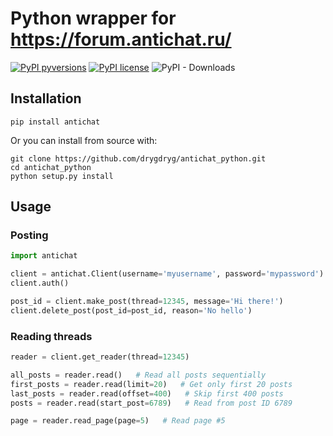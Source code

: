 # Python wrapper for https://forum.antichat.ru/
[![PyPI pyversions](https://img.shields.io/pypi/pyversions/antichat.svg)](https://pypi.python.org/pypi/antichat/)
[![PyPI license](https://img.shields.io/pypi/l/antichat.svg)](https://pypi.python.org/pypi/antichat/)
![PyPI - Downloads](https://img.shields.io/pypi/dm/antichat)
## Installation
```
pip install antichat
```
Or you can install from source with:
```
git clone https://github.com/drygdryg/antichat_python.git
cd antichat_python
python setup.py install
```
## Usage
### Posting
```python
import antichat

client = antichat.Client(username='myusername', password='mypassword')
client.auth()

post_id = client.make_post(thread=12345, message='Hi there!')
client.delete_post(post_id=post_id, reason='No hello')
```
### Reading threads
```python
reader = client.get_reader(thread=12345)

all_posts = reader.read()   # Read all posts sequentially
first_posts = reader.read(limit=20)   # Get only first 20 posts
last_posts = reader.read(offset=400)   # Skip first 400 posts
posts = reader.read(start_post=6789)   # Read from post ID 6789

page = reader.read_page(page=5)   # Read page #5
```
